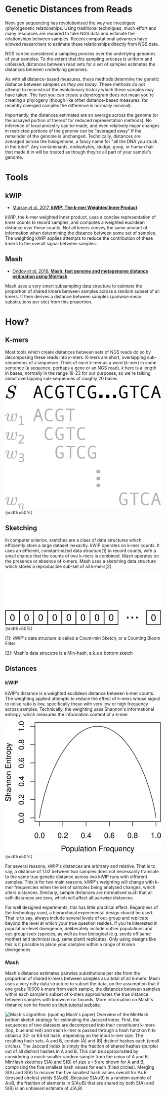 # Genetic Distances from Reads

Next-gen sequencing has revolutionised the way we investigate (phylo)genetic relationships. Using traditional techniques, much effort and many resources are required to take NGS data and estimate the relationships between samples. Recent computational advances have allowed researchers to estimate these relationships directly from NGS data.

NGS can be considered a sampling process over the underlying genomes of your samples. To the extent that this sampling process is uniform and unbiased, distances between read sets for a set of samples estimates the distances between underlying genomes.

As with all distance-based measures, these methods determine the genetic distance between samples *as they are today*. These methods do not attempt to reconstruct the evolutionary history which these samples may have taken. The fact you can create a dendrogram does not mean you're creating a phylogeny (though like other distance-based measures, for recently diverged samples the difference is normally minimal).

Importantly, the distances estimated are an average across the genome (or the assayed portion of thereof for reduced representation methods). No inference of local ancestry can be made, and even relatively major changes in restricted portions of the genome can be "averaged away" if the remainder of the genome is unchanged. Technically, distances are averaged across the *hologenome*, a fancy name for "all the DNA you stuck in the tube". Any contaminants, endophytes, sludge, goop, or human hair that made it in will be treated as though they're all part of your sample's genome.


# Tools

## kWIP

- [Murray *et al.* 2017, **kWIP: The k-mer Weighted Inner Product**](https://doi.org/10.1371/journal.pcbi.1005727)

kWIP, the $k$-mer weighted inner product, uses a concise representation of kmer counts to record samples, and computes a weighted euclidean distance over these counts. Not all kmers convey the same amount of information when determining the distance between some set of samples. The weighting kWIP applies attempts to reduce the contribution of these kmers to the overall signal between samples.

## Mash

- [Ondov *et al.* 2016, **Mash: fast genome and metagenome distance estimation using MinHash**](https://doi.org/10.1186/s13059-016-0997-x)

Mash uses a very smart subsampling data structure to estimate the proportion of shared kmers between samples across a random subset of all kmers. It then derives a distance between samples (pairwise mean substitutions per site) from this proportion.

# How?

## K-mers

Most tools which create distances between sets of NGS reads do so by decomposing these reads into $k$-mers. K-mers are short, overlapping sub-sequences of a sequence. Think of each k-mer as a word (k-mer) in some sentence (a sequence, perhaps a gene or an NGS read). $k$ here is a length in bases, normally in the range 19-23 for our purposes, so we're talking about overlapping sub-sequences of roughly 20 bases.

![**K-mers:** Each sequence read (S) can be decomposed into a list of smaller overlapping subsequences (k-mers). These may then be aggregated over all sequence reads, forming the set of kmers for a sample](img/kmer-decomposition.gif){width=50%}


## Sketching

In computer science, sketches are a class of data structures which efficiently store a large dataset inexactly. kWIP operates on k-mer counts. It uses an efficient, constant-sized data structure[1] to record counts, with a small chance that the counts of two k-mers is combined. Mash operates on the presence or absence of k-mers. Mash uses a sketching data structure which stores a reproducible sub-set of all k-mers[2].

![**Sketching:** kWIP's sketching works by recording all counts in to a constant sized sketch. Occassionally, two kmers will collide (like 1 and 3 do here), but this is rare](img/sketching.gif){width=50%}

[1]: kWIP's data structure is called a Count-min Sketch, or a Counting Bloom Filter

[2]: Mash's data strucutre is a Min-hash, a.k.a a bottom sketch


## Distances

### kWIP

kWIP's distance is a weighted euclidean distance between k-mer counts. The weighting applied attempts to reduce the effect of k-mers whose signal to noise ratio is low, specifically those with very low or high frequency across samples. Technically, the weighting uses Shannon's informational entropy, which measures the information content of a k-mer.

![**Shannon Entropy:** Here we plot Shannon's entropy, $H(x)$, across the range of k-mer frequencies. We define k-mer frequency as the proportion of samples in which the k-mer was seen at least once.](img/shanent.png){width=50%}

For several reasons, kWIP's distances are arbitrary and relative. That is to say, a distance of 1.02 between two samples does not necessarily translate to the same true genetic distance across two kWIP runs with different samples. This is for two main reasons. kWIP's weighting will change with k-mer frequencies when the set of samples being analysed changes, which alters distances. Similarly, sample distances are normalised such that all self-distances are zero, which will affect all pairwise distances.

For well designed experiments, this has little practical effect. Regardless of the technology used, a hierarchical experimental design should be used. That is to say, always include several levels of out-group and replicate beyond the level at which your true question resides. If you're interested in population-level divergence, deliberately include outlier populations and out-group (sub-)species, as well as true biological (e.g. seeds off same mother) and technical (e.g. same plant) replicates. Only using designs like this is it possible to place your samples within a range of known divergences.

### Mash

Mash's distance estimates pairwise substitutions per site from the proportion of shared k-mers between samples as a total of all k-mers. Mash uses a very nifty data structure to subset the data, on the assumption that if one grabs 10000 k-mers from each sample, the distances between samples within each sample's subset of k-mers approximates the true distance between samples with known error bounds. More information on Mash's distance can be found [on their tutorial website](https://mash.readthedocs.io/en/latest/distances.html).

![**Mash's algorithm:** (quoting Mash's paper) *Overview of the MinHash bottom sketch strategy for estimating the Jaccard index. First, the sequences of two datasets are decomposed into their constituent k-mers (top, blue and red) and each k-mer is passed through a hash function h to obtain a 32- or 64-bit hash, depending on the input k-mer size. The resulting hash sets, A and B, contain |A| and |B| distinct hashes each (small circles). The Jaccard index is simply the fraction of shared hashes (purple) out of all distinct hashes in A and B. This can be approximated by considering a much smaller random sample from the union of A and B. MinHash sketches S(A) and S(B) of size s = 5 are shown for A and B, comprising the five smallest hash values for each (filled circles). Merging S(A) and S(B) to recover the five smallest hash values overall for A∪B (crossed circles) yields S(A∪B). Because S(A∪B) is a random sample of A∪B, the fraction of elements in S(A∪B) that are shared by both S(A) and S(B) is an unbiased estimate of J(A,B)*](img/mash-fig1.gif)
